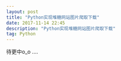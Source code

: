 ```yaml
---
layout: post
title: "Python实现堆糖网站图片爬取下载"
date: 2017-11-14 22:45
description: "Python实现堆糖网站图片爬取下载"
tag: Python
---
```


待更中o_o ....


```



```
